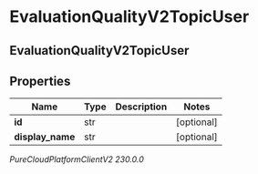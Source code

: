 # EvaluationQualityV2TopicUser

## EvaluationQualityV2TopicUser

## Properties

|Name | Type | Description | Notes|
|------------ | ------------- | ------------- | -------------|
| **id** | str |  | [optional] |
| **display_name** | str |  | [optional] |



_PureCloudPlatformClientV2 230.0.0_
